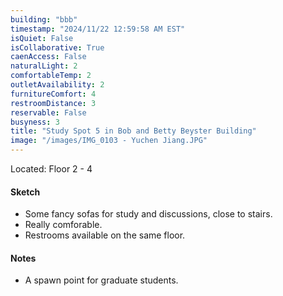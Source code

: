 ```yaml
---
building: "bbb"
timestamp: "2024/11/22 12:59:58 AM EST"
isQuiet: False
isCollaborative: True
caenAccess: False
naturalLight: 2
comfortableTemp: 2
outletAvailability: 2
furnitureComfort: 4
restroomDistance: 3
reservable: False
busyness: 3
title: "Study Spot 5 in Bob and Betty Beyster Building"
image: "/images/IMG_0103 - Yuchen Jiang.JPG"
---
```


Located: Floor 2 - 4

#### Sketch
- Some fancy sofas for study and discussions, close to stairs.
- Really comforable.
- Restrooms available on the same floor.


#### Notes
- A spawn point for graduate students.

